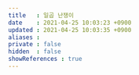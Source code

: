 ```yaml
---
title   : 일곱 난쟁이 
date    : 2021-04-25 10:03:23 +0900
updated : 2021-04-25 10:03:35 +0900
aliases : 
private : false
hidden  : false
showReferences : true
---
```

# 
